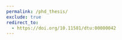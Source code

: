 ```yaml
---
permalink: /phd_thesis/
exclude: true
redirect_to: 
  - https://doi.org/10.11581/dtu:00000042
---
```

